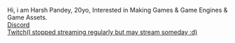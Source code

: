 Hi, i am Harsh Pandey, 20yo, Interested in Making Games & Game Engines & Game Assets.<br>
<a href="https://discord.gg/QW9nFfKA">Discord</a><br>
<a href="https://www.twitch.tv/oddstonegames">Twitch(I stopped streaming regularly but may stream someday :d)</a><br>
